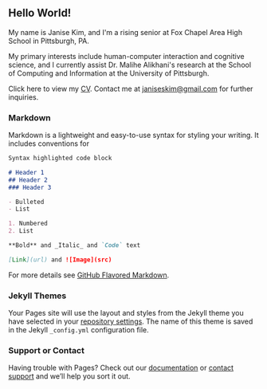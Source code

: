 ## Hello World!

My name is Janise Kim, and I'm a rising senior at Fox Chapel Area High School in Pittsburgh, PA.  

My primary interests include human-computer interaction and cognitive science, and I currently assist Dr. Malihe Alikhani's research at the School of Computing and Information at the University of Pittsburgh.

Click here to view my [CV](https://drive.google.com/file/d/1vSKEzWb9NYzJg8cF6xJH4h05dUiM6IG3/view?usp=sharing).
Contact me at janiseskim@gmail.com for further inquiries.

### Markdown

Markdown is a lightweight and easy-to-use syntax for styling your writing. It includes conventions for

```markdown
Syntax highlighted code block

# Header 1
## Header 2
### Header 3

- Bulleted
- List

1. Numbered
2. List

**Bold** and _Italic_ and `Code` text

[Link](url) and ![Image](src)
```

For more details see [GitHub Flavored Markdown](https://guides.github.com/features/mastering-markdown/).

### Jekyll Themes

Your Pages site will use the layout and styles from the Jekyll theme you have selected in your [repository settings](https://github.com/jskim671/jskim671.github.io/settings/pages). The name of this theme is saved in the Jekyll `_config.yml` configuration file.

### Support or Contact

Having trouble with Pages? Check out our [documentation](https://docs.github.com/categories/github-pages-basics/) or [contact support](https://support.github.com/contact) and we’ll help you sort it out.
